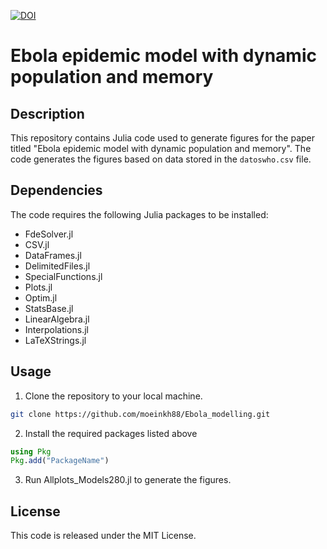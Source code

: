 [![DOI](https://zenodo.org/badge/DOI/10.5281/zenodo.7473300.svg)](https://doi.org/10.5281/zenodo.7646063)
# Ebola epidemic model with dynamic population and memory

## Description
This repository contains Julia code used to generate figures for the paper titled "Ebola epidemic model with dynamic population and memory". The code generates the figures based on data stored in the `datoswho.csv` file.

## Dependencies
The code requires the following Julia packages to be installed:
- FdeSolver.jl
- CSV.jl
- DataFrames.jl
- DelimitedFiles.jl
- SpecialFunctions.jl
- Plots.jl
- Optim.jl
- StatsBase.jl
- LinearAlgebra.jl
- Interpolations.jl
- LaTeXStrings.jl 

## Usage
1. Clone the repository to your local machine.
```bash
git clone https://github.com/moeinkh88/Ebola_modelling.git
```
2. Install the required packages listed above

```julia
using Pkg
Pkg.add("PackageName")
```

3. Run Allplots_Models280.jl to generate the figures.

## License
This code is released under the MIT License.
